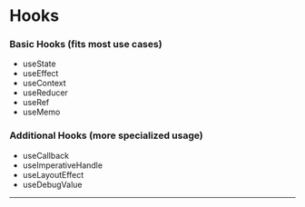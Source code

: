 # Hooks

### Basic Hooks (fits most use cases)

- useState
- useEffect
- useContext
- useReducer
- useRef
- useMemo

### Additional Hooks (more specialized usage)

- useCallback
- useImperativeHandle
- useLayoutEffect
- useDebugValue

---
